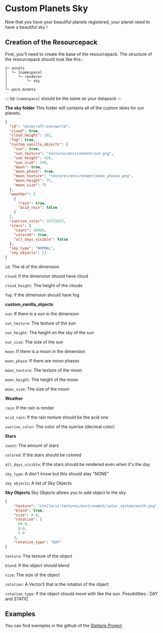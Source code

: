 # Custom Planets Sky

Now that you have your beautiful planets registered, your planet need to have a beautiful sky !

## Creation of the Resourcepack

First, you'll need to create the base of the resourcepack. The structure of the resourcepack should look like this :

```
├─ assets
│  └─ [namespace]
│     └─ renderer
│         └─ sky
│
└─ pack.mcmeta
```

::: tip
`[namespace]` should be the same as your datapack
:::

**The sky folder**
This folder will contains all of the custom skies for our planets.

```json
{
  "id": "minecraft:overworld",
  "cloud": true,
  "cloud_height": 192,
  "fog": true,
  "custom_vanilla_objects": {
    "sun": true,
    "sun_texture": "textures/environment/sun.png",
    "sun_height": 450,
    "sun_size": 200,
    "moon": true,
    "moon_phase": true,
    "moon_texture": "textures/environment/moon_phases.png",
    "moon_height": 75,
    "moon_size": 75
  },
  "weather": [
    {
      "rain": true,
      "acid_rain": false
    }
  ],
  "sunrise_color": 16755035,
  "stars": {
    "count": 30000,
    "colored": true,
    "all_days_visible": false
  },
  "sky_type": "NORMAL",
  "sky_objects": []
}
```

`id`: The id of the dimension

`cloud`: if the dimension should have cloud

`cloud_height`: The height of the clouds

`fog`: if the dimension should have fog

**custom_vanilla_objects**

`sun`: If there is a sun in the dimension

`sun_texture`: The texture of the sun

`sun_height`: The height on the sky of the sun

`sun_size`: The size of the sun

`moon`: If there is a moon in the dimension

`moon_phase`: If there are moon phases

`moon_texture`: The texture of the moon

`moon_height`: The height of the moon

`moon_size`: The size of the moon

**Weather**

`rain`: If the rain is render

`acid_rain`: If the rain texture should be the acid one

`sunrise_color`: The color of the sunrise (decimal color)

**Stars**

`count`: The amount of stars

`colored`: If the stars should be colored

`all_days_visible`: If the stars should be rendered even when it's the day

`sky_type`: A don't know but this should stay "NONE"

`sky_objects`: A list of Sky Objects

**Sky Objects**
Sky Objects allows you to add object to the sky.

```json
{
    "texture": "stellaris:textures/environment/solar_system/earth.png",
    "blend": true,
    "size": 8.0,
    "rotation": [
      60.0,
      0.0,
      5.0
    ],
    "rotation_type": "DAY"
}
```

`texture`: The texture of the object

`blend`: If the object should blend

`size`: The size of the object

`rotation`: A Vector3 that is the rotation of the object

`rotation_type`: if the object should move with like the sun. Possibilities : DAY and STATIC

## Examples

You can find exemples in the github of the [Stellaris Project](https://github.com/st0x0ef/stellaris/tree/1.21/common/src/main/resources/assets/stellaris/renderer/sky)
